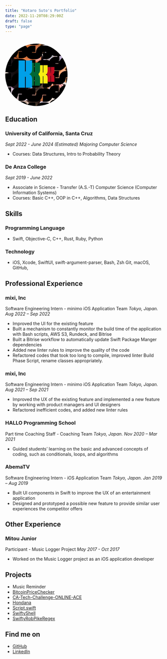 ```yaml
---
title: "Kotaro Suto's Portfolio"
date: 2022-11-20T08:29:00Z
draft: false
type: "page"
---
```

<meta name="google-site-verification" content="-NAsw02ImQs2Tl-PXGGWMQlxtOOqG50_mPqdqoIkB9c" />
<meta name="format-detection" content="telephone=no">
<br>

<img src="/images/twitterIcon.jpg" id="icon" alt="My Twitter Icon Image">

<style>
#icon {
    border-radius: 50%;
    height: 200px;
    width: 200px;
    display: block;- 
    margin: auto;
}
</style>

## Education
### **University of California, Santa Cruz** 
*Sept 2022 - June 2024 (Estimated) Majoring Computer Science*
- Courses: Data Structures, Intro to Probability Theory
### **De Anza College** 
*Sept 2019 - June 2022*
- Associate in Science - Transfer (A.S.-T) Computer Science (Computer Information Systems)
- Courses: Basic C++, OOP in C++, Algorithms, Data Structures

## Skills
### Programming Language
- Swift, Objective-C, C++, Rust, Ruby, Python
### Technology
  - iOS, Xcode, SwiftUI, swift-argument-parser, Bash, Zsh Git, macOS, GitHub,

## Professional Experience
### **mixi, Inc** 
Software Engineering Intern - minimo iOS Application Team *Tokyo, Japan. Aug 2022 – Sep 2022*
- Improved the UI for the existing feature
- Built a mechanism to constantly monitor the build time of the application with Bash scripts, AWS S3, Rundeck, and Bitrise
- Built a Bitrise workflow to automatically update Swift Package Manger dependencies
- Added new linter rules to improve the quality of the code
- Refactored codes that took too long to compile, improved linter Build Phase Script, rename classes appropriately.

### **mixi, Inc** 
Software Engineering Intern - minimo iOS Application Team *Tokyo, Japan. Aug 2021 – Sep 2021*
- Improved the UX of the existing feature and implemented a new feature by working with product managers and UI designers
- Refactored inefficient codes, and added new linter rules

### **HALLO Programming School** 
Part time Coaching Staff - Coaching Team *Tokyo, Japan. Nov 2020 – Mar 2021*
- Guided students’ learning on the basic and advanced concepts of coding, such as conditionals, loops, and algorithms

### **AbemaTV** 
Software Engineering Intern - iOS Application Team *Tokyo, Japan. Jan 2019 – Aug 2019*
- Built UI components in Swift to improve the UX of an entertainment application
- Designed and prototyped a possible new feature to provide similar user experiences the competitor offers

## Other Experience
### **Mitou Junior** 
Participant - Music Logger Project *May 2017 - Oct 2017*
- Worked on the Music Logger project as an iOS application developer

## Projects
- Music Reminder
- [BitcoinPriceChecker](https://github.com/KS1019/BitcoinPriceChecker)
- [CA-Tech-Challenge-ONLINE-ACE](https://github.com/KS1019/CA-Tech-Challenge-ONLINE-ACE)
- [Hondana](https://github.com/KS1019/Hondana)
- [Script.swift](https://github.com/KS1019/Script.swift)
- [SwiftyShell](https://github.com/KS1019/SwiftyShell)
- [SwiftyRobPikeRegex](https://github.com/KS1019/SwiftyRobPikeRegex)

## Find me on
- [GitHub](https://github.com/KS1019)
- [LinkedIn](https://www.linkedin.com/in/kotarosuto/)
